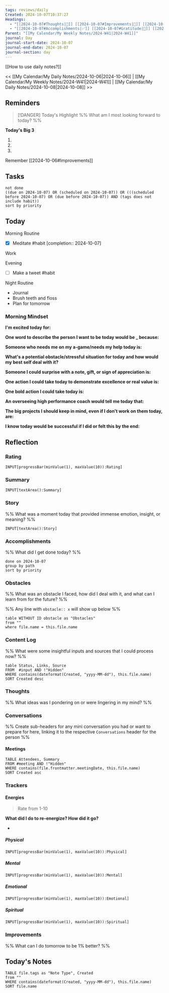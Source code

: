 ```yaml
---
tags: reviews/daily
Created: 2024-10-07T10:37:27
Headings:
  - "[[2024-10-07#Thoughts|💭]] [[2024-10-07#Improvements|💪]] [[2024-10-07#Obstacles|🚧]]"
  - "[[2024-10-07#Accomplishments|✅]] [[2024-10-07#Gratitude|🙏]] [[2024-10-07#Content Log|📚]]"
Parent: "[[My Calendar/My Weekly Notes/2024-W41|2024-W41]]"
journal: Day
journal-start-date: 2024-10-07
journal-end-date: 2024-10-07
journal-section: day
---
```

[[How to use daily notes?]]

<< [[My Calendar/My Daily Notes/2024-10-06|2024-10-06]] | [[My Calendar/My Weekly Notes/2024-W41|2024-W41]] | [[My Calendar/My Daily Notes/2024-10-08|2024-10-08]] >>

## Reminders

> [!DANGER] Today's Highlight
> %% What am I most looking forward to today? %%

**Today's Big 3**

1. 
2. 
3. 

Remember [[2024-10-06#Improvements]]

## Tasks

```tasks
not done
((due on 2024-10-07) OR (scheduled on 2024-10-07)) OR (((scheduled before 2024-10-07) OR (due before 2024-10-07)) AND (tags does not include habit))
sort by priority
```

## Today

Morning Routine
- [x] Meditate #habit  [completion:: 2024-10-07]

Work

Evening
- [ ] Make a tweet #habit

Night Routine
- Journal
- Brush teeth and floss
- Plan for tomorrow

### Morning Mindset

**I'm excited today for:** 

**One word to describe the person I want to be today would be \_ because:**

**Someone who needs me on my a-game/needs my help today is:**

**What's a potential obstacle/stressful situation for today and how would my best self deal with it?**

**Someone I could surprise with a note, gift, or sign of appreciation is:**

**One action I could take today to demonstrate excellence or real value is:**

**One bold action I could take today is:**

**An overseeing high performance coach would tell me today that:**

**The big projects I should keep in mind, even if I don't work on them today, are:**

**I know today would be successful if I did or felt this by the end:**

## Reflection

### Rating

```meta-bind
INPUT[progressBar(minValue(1), maxValue(10)):Rating]
```

### Summary

`INPUT[textArea():Summary]`
### Story

%% What was a moment today that provided immense emotion, insight, or meaning? %%

`INPUT[textArea():Story]`

### Accomplishments

%% What did I get done today? %%

```tasks
done on 2024-10-07
group by path
sort by priority
```

### Obstacles
%% What was an obstacle I faced, how did I deal with it, and what can I learn from for the future? %%

%% Any line with `obstacle:: x` will show up below %%
```dataview
table WITHOUT ID obstacle as "Obstacles"
from ""
where file.name = this.file.name
```
### Content Log
%% What were some insightful inputs and sources that I could process now? %%

```dataview
table Status, Links, Source
FROM  #input AND !"Hidden"
WHERE contains(dateformat(Created, "yyyy-MM-dd"), this.file.name)
SORT Created desc
```
### Thoughts
%% What ideas was I pondering on or were lingering in my mind? %%
### Conversations
%% Create sub-headers for any mini conversation you had or want to prepare for here, linking it to the respective `Conversations` header for the person %%
#### Meetings

```dataview
TABLE Attendees, Summary
FROM #meeting AND !"Hidden"
WHERE contains(file.frontmatter.meetingDate, this.file.name)
SORT Created asc
```

### Trackers

#### Energies

> Rate from 1-10

**What did I do to re-energize? How did it go?**

- 

##### Physical

```meta-bind
INPUT[progressBar(minValue(1), maxValue(10)):Physical]
```

##### Mental

```meta-bind
INPUT[progressBar(minValue(1), maxValue(10)):Mental]
```

##### Emotional

```meta-bind
INPUT[progressBar(minValue(1), maxValue(10)):Emotional]
```

##### Spiritual

```meta-bind
INPUT[progressBar(minValue(1), maxValue(10)):Spiritual]
```

### Improvements
%% What can I do tomorrow to be 1% better? %%

## Today's Notes

```dataview
TABLE file.tags as "Note Type", Created
from ""
WHERE contains(dateformat(Created, "yyyy-MM-dd"), this.file.name)
SORT file.name
```
